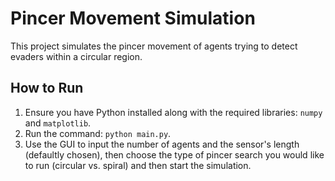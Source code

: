 # Pincer Movement Simulation

This project simulates the pincer movement of agents trying to detect evaders within a circular region.

## How to Run

1. Ensure you have Python installed along with the required libraries: `numpy` and `matplotlib`.
2. Run the command: `python main.py`.
3. Use the GUI to input the number of agents and the sensor's length (defaultly chosen), then choose the type of pincer search you would like to run (circular vs. spiral) and then start the simulation.